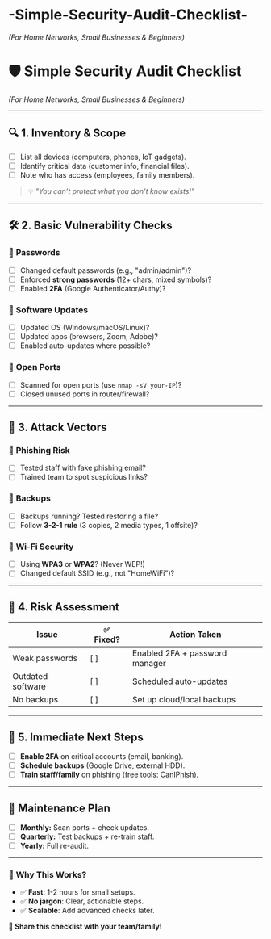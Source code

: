 # -Simple-Security-Audit-Checklist-
*(For Home Networks, Small Businesses &amp; Beginners)*  
# 🛡️ Simple Security Audit Checklist  
*(For Home Networks, Small Businesses & Beginners)*  

---

## 🔍 **1. Inventory & Scope**  
- [ ] List all devices (computers, phones, IoT gadgets).  
- [ ] Identify critical data (customer info, financial files).  
- [ ] Note who has access (employees, family members).  

> 💡 *"You can’t protect what you don’t know exists!"*  

---

## 🛠️ **2. Basic Vulnerability Checks**  
### 🔑 **Passwords**  
- [ ] Changed default passwords (e.g., "admin/admin")?  
- [ ] Enforced **strong passwords** (12+ chars, mixed symbols)?  
- [ ] Enabled **2FA** (Google Authenticator/Authy)?  

### 🔄 **Software Updates**  
- [ ] Updated OS (Windows/macOS/Linux)?  
- [ ] Updated apps (browsers, Zoom, Adobe)?  
- [ ] Enabled auto-updates where possible?  

### 🚪 **Open Ports**  
- [ ] Scanned for open ports (use `nmap -sV your-IP`)?  
- [ ] Closed unused ports in router/firewall?  

---

## 🚨 **3. Attack Vectors**  
### 📧 **Phishing Risk**  
- [ ] Tested staff with fake phishing email?  
- [ ] Trained team to spot suspicious links?  

### 💾 **Backups**  
- [ ] Backups running? Tested restoring a file?  
- [ ] Follow **3-2-1 rule** (3 copies, 2 media types, 1 offsite)?  

### 📶 **Wi-Fi Security**  
- [ ] Using **WPA3** or **WPA2**? (Never WEP!)  
- [ ] Changed default SSID (e.g., not "HomeWiFi")?  

---

## 📝 **4. Risk Assessment**  
| **Issue**         | ✅ Fixed? | **Action Taken**               |  
|-------------------|----------|--------------------------------|  
| Weak passwords    | [ ]      | Enabled 2FA + password manager |  
| Outdated software | [ ]      | Scheduled auto-updates         |  
| No backups        | [ ]      | Set up cloud/local backups     |  

---

## 📢 **5. Immediate Next Steps**  
- [ ] **Enable 2FA** on critical accounts (email, banking).  
- [ ] **Schedule backups** (Google Drive, external HDD).  
- [ ] **Train staff/family** on phishing (free tools: [CanIPhish](https://www.caniphish.com/)).  

---

## 🔄 **Maintenance Plan**  
- [ ] **Monthly:** Scan ports + check updates.  
- [ ] **Quarterly:** Test backups + re-train staff.  
- [ ] **Yearly:** Full re-audit.  

---

### 🎯 **Why This Works?**  
- ✅ **Fast**: 1-2 hours for small setups.  
- ✅ **No jargon**: Clear, actionable steps.  
- ✅ **Scalable**: Add advanced checks later.  

**🔗 Share this checklist with your team/family!**  
